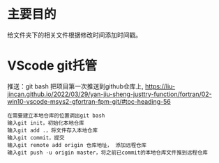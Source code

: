 # 主要目的
给文件夹下的相关文件根据修改时间添加时间戳。

# VScode git托管
推送：git bash 把项目第一次推送到github仓库上, https://liu-jincan.github.io/2022/03/29/yan-jiu-sheng-justtry-function/fortran/02-win10-vscode-msys2-gfortran-fpm-git/#toc-heading-56

    在需要建立本地仓库的位置调出git bash
    输入git init，初始化本地仓库
    输入git add .，将文件存入本地仓库
    输入git commit，提交
    输入git remote add origin 仓库地址， 添加远程仓库
    输入git push -u origin master，将之前已commit的本地仓库文件推到远程仓库
